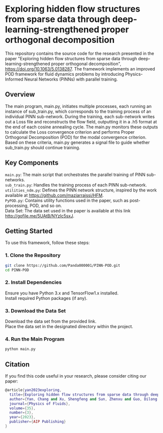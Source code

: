 # Exploring hidden flow structures from sparse data through deep-learning-strengthened proper orthogonal decomposition
This repository contains the source code for the research presented in the paper "Exploring hidden flow structures from sparse data through deep-learning-strengthened proper orthogonal decomposition", https://doi.org/10.1063/5.0138287.
The framework implements an improved POD framework for fluid dynamics problems by introducing Physics-Informed Neural Networks (PINNs) with parallel training.
## Overview
The main program, main.py, initiates multiple processes, each running an instance of sub_train.py, which corresponds to the training process of an individual PINN sub-network.
During the training, each sub-network writes out a Loss file and reconstructs the flow field, outputting it in a .h5 format at the end of each cosine annealing cycle.
The main.py monitors these outputs to calculate the Loss convergence criterion and performs Proper Orthogonal Decomposition (POD) for the modal convergence criterion.
Based on these criteria, main.py generates a signal file to guide whether sub_train.py should continue training.
## Key Components
`main.py`: The main script that orchestrates the parallel training of PINN sub-networks.  
`sub_train.py`: Handles the training process of each PINN sub-network.  
`utilities_ndm.py`: Defines the PINN network structure, inspired by the work available at https://github.com/maziarraissi/HFM.  
`PyPOD.py`: Contains utility functions used in the paper, such as post-processing, POD, and so on.  
Data Set: The data set used in the paper is available at this link http://gofile.me/5UAtB/NYzIc5sxJ.
## Getting Started
To use this framework, follow these steps:  
### 1. Clone the Repository  
```bash
git clone https://github.com/Panda000001/PINN-POD.git  
cd PINN-POD
```  
### 2. Install Dependencies  
Ensure you have Python 3.x and TensorFlow1.x installed.  
Install required Python packages (if any).  
### 3. Download the Data Set  
Download the data set from the provided link.  
Place the data set in the designated directory within the project.
### 4. Run the Main Program
```bash
python main.py
```
## Citation
If you find this code useful in your research, please consider citing our paper:
```lua
@article{yan2023exploring,
  title={Exploring hidden flow structures from sparse data through deep-learning-strengthened proper orthogonal decomposition},
  author={Yan, Chang and Xu, Shengfeng and Sun, Zhenxu and Guo, Dilong and Ju, Shengjun and Huang, Renfang and Yang, Guowei},
  journal={Physics of Fluids},
  volume={35},
  number={3},
  year={2023},
  publisher={AIP Publishing}
}
```
